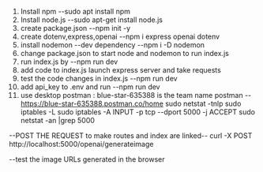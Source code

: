 1) Install npm
--sudo apt install npm
2) Install node.js
--sudo apt-get install node.js
3) create package.json
--npm init -y
4) create dotenv,express,openai
--npm i express openai dotenv
5) install nodemon --dev dependency
--npm i -D nodemon
6) change package.json to start node and nodemon to run index.js
7) run index.js by
--npm run dev
8) add code to index.js launch express server and take requests
9) test the code changes in index.js
--npm run dev
10) add api_key to .env and run 
--npm run dev
11) use desktop postman : blue-star-635388 is the team name postman
--https://blue-star-635388.postman.co/home
sudo netstat -tnlp
sudo iptables -L
sudo iptables -A INPUT -p tcp --dport 5000 -j ACCEPT
sudo netstat -an |grep 5000

--POST THE REQUEST to make routes and index are linked--
curl -X POST http://localhost:5000/openai/generateimage

--test the image URLs generated in the browser